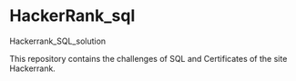 # HackerRank_sql
Hackerrank_SQL_solution

This repository contains the challenges of SQL and Certificates of the site Hackerrank.
